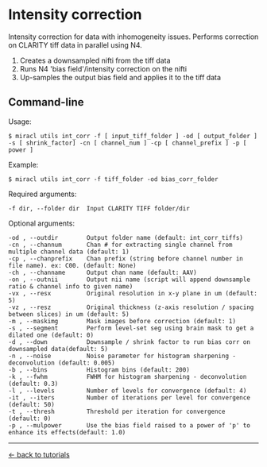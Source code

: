 # Intensity correction

Intensity correction for data with inhomogeneity issues.
Performs correction on CLARITY tiff data in parallel using N4.

1. Creates a downsampled nifti from the tiff data
2. Runs N4 'bias field'/intensity correction on the nifti
3. Up-samples the output bias field and applies it to the tiff data

## Command-line

Usage:

```
$ miracl utils int_corr -f [ input_tiff_folder ] -od [ output_folder ] -s [ shrink_factor] -cn [ channel_num ] -cp [ channel_prefix ] -p [ power ]
```

Example:

```
$ miracl utils int_corr -f tiff_folder -od bias_corr_folder
```

Required arguments:

```
-f dir, --folder dir  Input CLARITY TIFF folder/dir
```

Optional arguments:

```
-od , --outdir        Output folder name (default: int_corr_tiffs)
-cn , --channum       Chan # for extracting single channel from multiple channel data (default: 1)
-cp , --chanprefix    Chan prefix (string before channel number in file name). ex: C00. (default: None)
-ch , --channame      Output chan name (default: AAV)
-on , --outnii        Output nii name (script will append downsample ratio & channel info to given name)
-vx , --resx          Original resolution in x-y plane in um (default: 5)
-vz , --resz          Original thickness (z-axis resolution / spacing between slices) in um (default: 5)
-m , --maskimg        Mask images before correction (default: 1)
-s , --segment        Perform level-set seg using brain mask to get a dilated one (default: 0)
-d , --down           Downsample / shrink factor to run bias corr on downsampled data(default: 5)
-n , --noise          Noise parameter for histogram sharpening - deconvolution (default: 0.005)
-b , --bins           Histogram bins (default: 200)
-k , --fwhm           FWHM for histogram sharpening - deconvolution (default: 0.3)
-l , --levels         Number of levels for convergence (default: 4)
-it , --iters         Number of iterations per level for convergence (default: 50)
-t , --thresh         Threshold per iteration for convergence (default: 0)
-p , --mulpower       Use the bias field raised to a power of 'p' to enhance its effects(default: 1.0)
```

---

[<- back to tutorials](../../tutorials.md)
